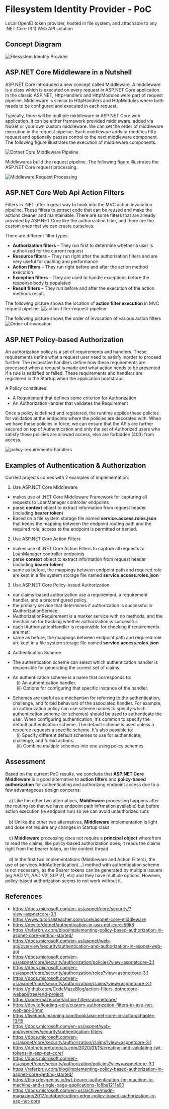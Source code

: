 # Filesystem Identity Provider - PoC
Local OpenID token provider, hosted in file system, and attachable to any .NET Core (3.1) Web API solution

## Concept Diagram
![Filesystem Identity Provider](https://user-images.githubusercontent.com/6631390/182035145-9bd01e6c-4570-4e72-a296-98719dabf562.jpg)

## ASP.NET Core Middleware in a Nutshell
ASP.NET Core introduced a new concept called Middleware. A middleware is a class which is executed on every request in ASP.NET Core application. In the classic ASP.NET, HttpHandlers and HttpModules were part of request pipeline. Middleware is similar to HttpHandlers and HttpModules where both needs to be configured and executed in each request.

Typically, there will be multiple middleware in ASP.NET Core web application. It can be either framework provided middleware, added via NuGet or your own custom middleware. We can set the order of middleware execution in the request pipeline. Each middleware adds or modifies http request and optionally passes control to the next middleware component. The following figure illustrates the execution of middleware components.

![Dotnet Core Middleware Pipeline](https://user-images.githubusercontent.com/6631390/182035384-91ab32f2-8f0c-42f5-a069-7ff8d9c4187d.JPG)

Middlewares build the request pipeline. The following figure illustrates the ASP.NET Core request processing.

![Middleware Request Processing](https://user-images.githubusercontent.com/6631390/182035434-22b3119c-99a8-43ee-99e1-8f901bb0a878.JPG)

## ASP.NET Core Web Api Action Filters
Filters in .NET offer a great way to hook into the MVC action invocation pipeline. These filters to extract code that can be reused and make the actions cleaner and maintainable. There are some filters that are already provided by ASP.NET Core like the authorization filter, and there are the custom ones that we can create ourselves.

There are different filter types:

* **Authorization filters** – They run first to determine whether a user is authorized for the current request
* **Resource filters** – They run right after the authorization filters and are very useful for caching and performance
* **Action filters** – They run right before and after the action method execution
* **Exception filters** – They are used to handle exceptions before the response body is populated
* **Result filters** – They run before and after the execution of the action methods result.

The following picture shows the location of **action filter execution** in MVC request pipeline:
![action-filter-request-pipeline](https://user-images.githubusercontent.com/6631390/182193199-4ac4c165-45c2-4424-bfc6-80940707ac5c.JPG)

The following picture shows the order of invocation of various action filters
![Order-of-invocation](https://user-images.githubusercontent.com/6631390/182192112-4b8cfd35-c0a0-4166-83ab-de33fc94ef44.JPG)

## ASP.NET Policy-based Authorization
An authorization policy is a set of requirements and handlers. These requirements define what a request user need to satisfy inorder to proceed further. The respective handlers define how these requirements are processed when a request is made and what action needs to be presented if a rule is satisfied or failed. These requirements and handlers are registered in the Startup when the application bootstraps.

A Policy constitutes:

* A Requirement that defines some criterion for Authorization
* An AuthorizationHandler that validates the Requirement

Once a policy is defined and registered, the runtime applies these policies for validation at the endpoints where the policies are decorated with. When we have these policies in force, we can ensure that the APIs are further secured on top of Authentication and only the set of Authorized users who satisfy these policies are allowed access, else are forbidden (403) from access.

![policy-requirements-handlers](https://user-images.githubusercontent.com/6631390/182645076-a73dbeaa-f14e-416a-88d5-d72d70a19077.JPG)

## Examples of Authentication & Authorization
Current projects comes with 2 examples of implementation:
1. Use ASP.NET Core Middleware
* makes use of .NET Core Middleware Framework for capturing all requests to LoanManager controller endpoints
* parse <b>context</b> object to extract information from request header (including <b>bearer token</b>)<br/>
* Based on a file system storage file named <b>service.access.roles.json</b> that keeps the mapping between the endpoint routing path and the required role, access to the endpoint is permitted or denied.<br/>

2. Use ASP.NET Core Action Filters
* makes use of .NET Core Action Filters to capture all requests to LoanManager controller endpoints
* parse <b>context</b> object to extract information from request header (including <b>bearer token</b>)
* same as before, the mappings between endpoint path and required role are kept in a file system storage file named <b>service.access.roles.json</b>

3. Use ASP.NET Core Policy-based Authorization
* our claims-based authorization use a requirement, a requirement handler, and a preconfigured policy. 
* the primary service that determines if authorization is successful is IAuthorizationService
* IAuthorizationRequirement is a marker service with no methods, and the mechanism for tracking whether authorization is successful.
* each IAuthorizationHandler is responsible for checking if requirements are met:
* same as before, the mappings between endpoint path and required role are kept in a file system storage file named <b>service.access.roles.json</b>

4. Authentication Scheme

* The authentication scheme can select which authentication handler is responsible for generating the correct set of claims. 
* An authentication scheme is a name that corresponds to:<br/>
&nbsp;&nbsp;&nbsp;(i) An authentication handler.<br/>
&nbsp;&nbsp;&nbsp;(ii) Options for configuring that specific instance of the handler.<br/>

* Schemes are useful as a mechanism for referring to the authentication, challenge, and forbid behaviors of the associated handler. For example, an authorization policy can use scheme names to specify which authentication scheme (or schemes) should be used to authenticate the user. When configuring authentication, it's common to specify the default authentication scheme. The default scheme is used unless a resource requests a specific scheme. It's also possible to:<br/>
&nbsp;&nbsp;&nbsp;(i) Specify different default schemes to use for authenticate, challenge, and forbid actions.<br/>
&nbsp;&nbsp;&nbsp;(ii) Combine multiple schemes into one using policy schemes.<br/>

## Assessment
Based on the current PoC results, we conclude that **ASP.NET Core Middleware** is a good alternative to <b>action filters</b> and <b>policy-based authorization</b> for authenticating and authorizing endpoint access due to a few advantageous design concerns:<br/><br/>
&nbsp;&nbsp;&nbsp;a) Like the other two alternatives, **Middleware** processing happens after the routing (so that we have endpoint path infrmation available) but before action execution (ie endpoint run) so we can avoid unauthorized runs<br/><br/>
&nbsp;&nbsp;&nbsp;b) Unlike the other two alternatives, **Middleware** implementation is light and dose not require any changes in Startup class<br/><br/>
&nbsp;&nbsp;&nbsp;c) **Middleware** processing does not require a **principal object** wherefrom to read the claims, like policy-based authorization does; it reads the claims right from the bearer token, on the context thread<br/><br/>
&nbsp;&nbsp;&nbsp;d) In the first two implementations (Middleware and Action Filters), the use of services.AddAuthentication(...) method with authentication scheme is not necessary, as the Bearer tokens can be generated by multiple issuers (eg AAD V1, AAD V2, SLP V1, etc) and they have multiple options. However, policy-based authorization seems to not work without it.<br/>

## References
* https://docs.microsoft.com/en-us/aspnet/core/security/?view=aspnetcore-3.1
* https://www.tutorialsteacher.com/core/aspnet-core-middleware
* https://dev.to/dotnet/authentication-in-asp-net-core-59k8
* https://referbruv.com/blog/implementing-policy-based-authorization-in-aspnet-core-getting-started/
* https://docs.microsoft.com/en-us/aspnet/web-api/overview/security/authentication-and-authorization-in-aspnet-web-api
* https://docs.microsoft.com/en-us/aspnet/core/security/authorization/policies?view=aspnetcore-3.1
* https://docs.microsoft.com/en-us/aspnet/core/security/authorization/roles?view=aspnetcore-3.1
* https://docs.microsoft.com/en-us/aspnet/core/security/authorization/claims?view=aspnetcore-3.1
* https://github.com/CodeMazeBlog/action-filters-dotnetcore-webapi/tree/end-project
* https://code-maze.com/action-filters-aspnetcore/
* https://dev.to/leading-edje/custom-authorization-filters-in-asp-net-web-api-3hnm
* https://livebook.manning.com/book/asp-net-core-in-action/chapter-13/15
* https://docs.microsoft.com/en-us/aspnet/web-api/overview/security/authentication-filters
* https://docs.microsoft.com/en-us/aspnet/core/security/authorization/claims?view=aspnetcore-3.1
* https://dotnetcoretutorials.com/2020/01/15/creating-and-validating-jwt-tokens-in-asp-net-core/
* https://docs.microsoft.com/en-us/aspnet/core/security/authorization/policies?view=aspnetcore-3.1
* https://referbruv.com/blog/implementing-policy-based-authorization-in-aspnet-core-getting-started/
* https://blog.devgenius.io/jwt-bearer-authentication-for-machine-to-machine-and-single-page-applications-1c8ba1211a90
* https://docs.microsoft.com/en-us/archive/msdn-magazine/2017/october/cutting-edge-policy-based-authorization-in-asp-net-core

